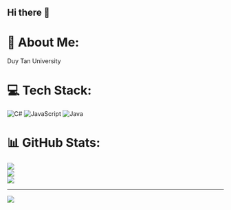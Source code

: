 ## Hi there 👋

<!--
**Viet05/Viet05** is a ✨ _special_ ✨ repository because its `README.md` (this file) appears on your GitHub profile.

Here are some ideas to get you started:

- 🔭 I’m currently working on ...
- 🌱 I’m currently learning ...
- 👯 I’m looking to collaborate on ...
- 🤔 I’m looking for help with ...
- 💬 Ask me about ...
- 📫 How to reach me: ...
- 😄 Pronouns: ...
- ⚡ Fun fact: ...
-->
# 💫 About Me:
Duy Tan University


# 💻 Tech Stack:
![C#](https://img.shields.io/badge/c%23-%23239120.svg?style=for-the-badge&logo=csharp&logoColor=white) ![JavaScript](https://img.shields.io/badge/javascript-%23323330.svg?style=for-the-badge&logo=javascript&logoColor=%23F7DF1E) ![Java](https://img.shields.io/badge/java-%23ED8B00.svg?style=for-the-badge&logo=openjdk&logoColor=white)
# 📊 GitHub Stats:
![](https://github-readme-stats.vercel.app/api?username=Viet05&theme=dark&hide_border=false&include_all_commits=false&count_private=false)<br/>
![](https://nirzak-streak-stats.vercel.app/?user=Viet05&theme=dark&hide_border=false)<br/>
![](https://github-readme-stats.vercel.app/api/top-langs/?username=Viet05&theme=dark&hide_border=false&include_all_commits=false&count_private=false&layout=compact)

---
[![](https://visitcount.itsvg.in/api?id=Viet05&icon=0&color=0)](https://visitcount.itsvg.in)

<!-- Proudly created with GPRM ( https://gprm.itsvg.in ) -->
